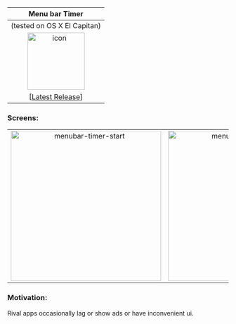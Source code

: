 | Menu bar Timer | 
| :------------: |
| (tested on OS X El Capitan) | 
| <img width="130" alt="icon" src="https://user-images.githubusercontent.com/10441153/35138331-13241b4a-fcff-11e7-89f0-0a57258821dc.png"> |
| [[Latest Release](https://github.com/johnyleebrown)] |


### Screens:
|        |        |
| :----: | :----: | 
| <img width="342" alt="menubar-timer-start" src="https://user-images.githubusercontent.com/10441153/35136592-859b00b2-fcf5-11e7-861d-14485f7684b9.png"> | <img width="342" alt="menubar-timer-stop" src="https://user-images.githubusercontent.com/10441153/35136601-8db6b106-fcf5-11e7-9a19-68bccf46ecac.png"> |

### Motivation: 
Rival apps occasionally lag or show ads or have inconvenient ui.
